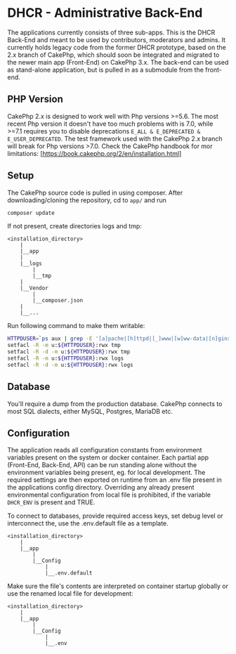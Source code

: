 # DHCR - Administrative Back-End
The applications currently consists of three sub-apps. 
This is the DHCR Back-End and meant to be used by contributors, moderators and admins. It currently holds legacy code from the former DHCR prototype, based on the 2.x branch of CakePhp, which should soon be integrated and migrated to the newer main app (Front-End) on CakePhp 3.x. The back-end can be used as stand-alone application, but is pulled in as a submodule from the front-end. 

## PHP Version
CakePhp 2.x is designed to work well with Php versions >=5.6.
The most recent Php version it doesn't have too much problems with is 7.0, while >=7.1 requires you to disable deprecations `E_ALL & E_DEPRECATED & E_USER_DEPRECATED`.
The test framework used with the CakePhp 2.x branch will break for Php versions >7.0.
Check the CakePhp handbook for mor limitations: 
[https://book.cakephp.org/2/en/installation.html]

## Setup
The CakePhp source code is pulled in using composer. 
After downloading/cloning the repository, cd to `app/` and run
```bash
composer update 
```

If not present, create directories logs and tmp:
```
<installation_directory>
    |
    |__app
	|
	|__logs
    	|
    	|__tmp
	|
	|__Vendor
    	|
    	|__composer.json
	|
	|__...
```

Run following command to make them writable:
```bash
HTTPDUSER=`ps aux | grep -E '[a]pache|[h]ttpd|[_]www|[w]ww-data|[n]ginx' | grep -v root | head -1 | cut -d\  -f1`
setfacl -R -m u:${HTTPDUSER}:rwx tmp
setfacl -R -d -m u:${HTTPDUSER}:rwx tmp
setfacl -R -m u:${HTTPDUSER}:rwx logs
setfacl -R -d -m u:${HTTPDUSER}:rwx logs
```

## Database
You'll require a dump from the production database. CakePhp connects to most SQL dialects, either MySQL, Postgres, MariaDB etc.

## Configuration
The application reads all configuration constants from environment variables present on the system or docker container. 
Each partial app (Front-End, Back-End, API) can be run standing alone without the environment variables being present, eg. for local development. The required settings are then exported on runtime from an .env file present in the applications config directory. Overriding any already present environmental configuration from local file is prohibited, if the variable `DHCR_ENV` is present and TRUE. 

To connect to databases, provide required access keys, set debug level or interconnect the, use the .env.default file as a template. 
```
<installation_directory>
	|
	|__app
		|
		|__Config
			|
			|__.env.default
```

Make sure the file's contents are interpreted on container startup globally or use the renamed local file for development:
```
<installation_directory>
	|
	|__app
		|
		|__Config
			|
			|__.env
```